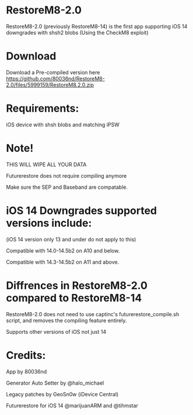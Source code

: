 # RestoreM8-2.0

RestoreM8-2.0 (previously RestoreM8-14) is the first app supporting iOS 14 downgrades with shsh2 blobs (Using the CheckM8 exploit)

# Download

Download a Pre-compiled version here https://github.com/80036nd/RestoreM8-2.0/files/5999159/RestoreM8.2.0.zip

# Requirements:

iOS device with shsh blobs and matching iPSW

# Note!

THIS WILL WIPE ALL YOUR DATA

Futurerestore does not require compiling anymore

Make sure the SEP and Baseband are compatable.

# iOS 14 Downgrades supported versions include:

(iOS 14 version only 13 and under do not apply to this)

Compatible with 14.0-14.5b2 on A10 and below.

Compatible with 14.3-14.5b2 on A11 and above.

# Diffrences in RestoreM8-2.0 compared to RestoreM8-14

RestoreM8-2.0 does not need to use captinc's futurerestore_compile.sh script, and removes the compiling feature entirely.

Supports other versions of iOS not just 14

# Credits:

App by 80036nd

Generator Auto Setter by @halo_michael

Legacy patches by GeoSn0w (iDevice Central)

Futurerestore for iOS 14 @marijuanARM and @tihmstar
